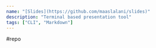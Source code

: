 ```yaml
---
name: "[Slides](https://github.com/maaslalani/slides)"
description: "Terminal based presentation tool"
tags: ["CLI", "Markdown"]
---
```

#repo